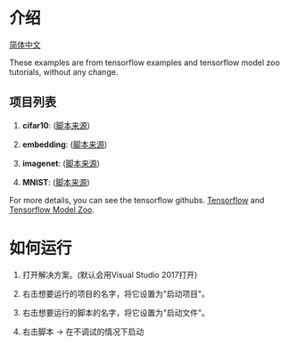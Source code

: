 # 介绍

[简体中文](/zh-hans/examples/tensorflow/README.md)

These examples are from tensorflow examples and tensorflow model zoo tutorials, without any change.

## 项目列表

1. **cifar10**: ([脚本来源](https://github.com/tensorflow/models/tree/master/tutorials/image/cifar10))

2. **embedding**: ([脚本来源](https://github.com/tensorflow/tensorflow/tree/master/tensorflow/examples/tutorials/word2vec))

3. **imagenet**: ([脚本来源](https://github.com/tensorflow/models/tree/master/tutorials/image/imagenet))

4. **MNIST**: ([脚本来源](https://github.com/tensorflow/models/tree/master/tutorials/image/mnist))

For more details, you can see the tensorflow githubs. [Tensorflow](https://github.com/tensorflow/tensorflow) and [Tensorflow Model Zoo](https://github.com/tensorflow/models).

# 如何运行

1. 打开解决方案。(默认会用Visual Studio 2017打开)

2. 右击想要运行的项目的名字，将它设置为"启动项目"。

3. 右击想要运行的脚本的名字，将它设置为"启动文件"。

4. 右击脚本 -> 在不调试的情况下启动